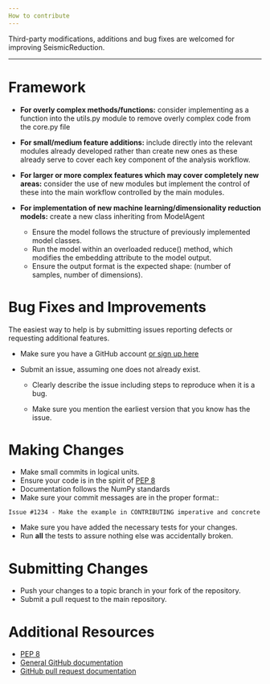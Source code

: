 ```yaml
---
How to contribute
---
```


Third-party modifications, additions and bug fixes are welcomed for improving SeismicReduction.

---

Framework
=========
* __For overly complex methods/functions:__ consider implementing as a function into the utils.py module to remove overly complex code from
the core.py file

* __For small/medium feature additions:__ include directly into the relevant modules already developed rather than create new ones
as these already serve to cover each key component of the analysis workflow.

* __For larger or more complex features which may cover completely new areas:__ consider the use of new modules but implement the control 
of these into the main workflow controlled by the main modules.

* __For implementation of new machine learning/dimensionality reduction models:__ create a new class inheriting from ModelAgent
    * Ensure the model follows the structure of previously implemented model classes.
    * Run the model within an overloaded reduce() method, which modifies the embedding attribute to the model output.
    * Ensure the output format is the expected shape: (number of samples, number of dimensions).
  


Bug Fixes and Improvements
==========================

The easiest way to help is by submitting issues reporting defects or
requesting additional features.

* Make sure you have a GitHub account [or sign up here](https://github.com/signup/free)

* Submit an issue, assuming one does not already exist.

  * Clearly describe the issue including steps to reproduce when it is a bug.
  
  * Make sure you mention the earliest version that you know has the issue.

Making Changes
==============

* Make small commits in logical units.
* Ensure your code is in the spirit of [PEP 8](https://www.python.org/dev/peps/pep-0008/)
* Documentation follows the NumPy standards
* Make sure your commit messages are in the proper format::

 ` Issue #1234 - Make the example in CONTRIBUTING imperative and concrete `

* Make sure you have added the necessary tests for your changes.
* Run **all** the tests to assure nothing else was accidentally broken.


Submitting Changes
==================

* Push your changes to a topic branch in your fork of the repository.
* Submit a pull request to the main repository.


Additional Resources
====================
* [PEP 8](https://www.python.org/dev/peps/pep-0008/)
* [General GitHub documentation](http://help.github.com/)
* [GitHub pull request documentation](http://help.github.com/send-pull-requests/)
